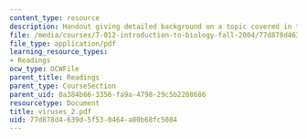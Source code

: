 ```yaml
---
content_type: resource
description: Handout giving detailed background on a topic covered in the course.
file: /media/courses/7-012-introduction-to-biology-fall-2004/77d878d4639d5f530464a80b68fc5084_viruses_2.pdf
file_type: application/pdf
learning_resource_types:
- Readings
ocw_type: OCWFile
parent_title: Readings
parent_type: CourseSection
parent_uid: 0a384b66-3356-fa9a-4798-29c5b2208686
resourcetype: Document
title: viruses_2.pdf
uid: 77d878d4-639d-5f53-0464-a80b68fc5084
---
```

